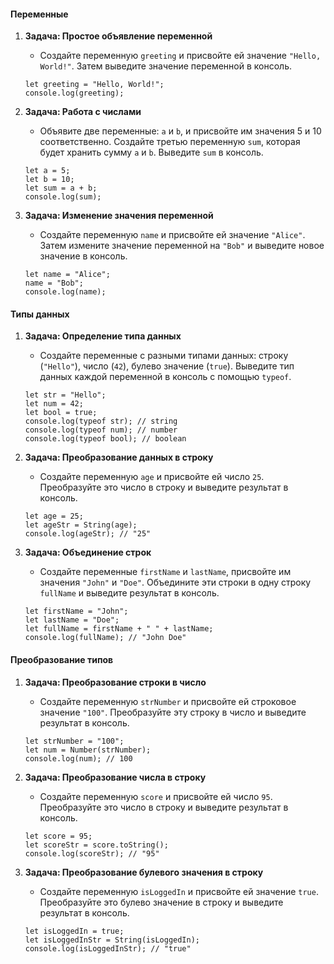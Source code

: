 #### Переменные

1. **Задача: Простое объявление переменной**
    
    - Создайте переменную `greeting` и присвойте ей значение `"Hello, World!"`. Затем выведите значение переменной в консоль.
    
    ```
    let greeting = "Hello, World!"; 
    console.log(greeting);
    ```
    
2. **Задача: Работа с числами**
    
    - Объявите две переменные: `a` и `b`, и присвойте им значения 5 и 10 соответственно. Создайте третью переменную `sum`, которая будет хранить сумму `a` и `b`. Выведите `sum` в консоль.
    
    ```
    let a = 5;
    let b = 10;
    let sum = a + b;
    console.log(sum);
    ```
    
4. **Задача: Изменение значения переменной**
    
    - Создайте переменную `name` и присвойте ей значение `"Alice"`. Затем измените значение переменной на `"Bob"` и выведите новое значение в консоль.
    
    ```
    let name = "Alice";
    name = "Bob";
    console.log(name);
    ```
    

#### Типы данных

1. **Задача: Определение типа данных**
    
    - Создайте переменные с разными типами данных: строку (`"Hello"`), число (`42`), булево значение (`true`). Выведите тип данных каждой переменной в консоль с помощью `typeof`.
    
    ```
    let str = "Hello";
    let num = 42;
    let bool = true;
    console.log(typeof str); // string
    console.log(typeof num); // number
    console.log(typeof bool); // boolean
    ```
    
3. **Задача: Преобразование данных в строку**
    
    - Создайте переменную `age` и присвойте ей число `25`. Преобразуйте это число в строку и выведите результат в консоль.
    
    ```
    let age = 25;
    let ageStr = String(age);
    console.log(ageStr); // "25"
    ```
    
5. **Задача: Объединение строк**
    
    - Создайте переменные `firstName` и `lastName`, присвойте им значения `"John"` и `"Doe"`. Объедините эти строки в одну строку `fullName` и выведите результат в консоль.
    
    ```
    let firstName = "John";
    let lastName = "Doe";
    let fullName = firstName + " " + lastName;
    console.log(fullName); // "John Doe"
    ```
    

#### Преобразование типов

1. **Задача: Преобразование строки в число**
    
    - Создайте переменную `strNumber` и присвойте ей строковое значение `"100"`. Преобразуйте эту строку в число и выведите результат в консоль.
    
    ```
    let strNumber = "100";
    let num = Number(strNumber);
    console.log(num); // 100
    ```
    
3. **Задача: Преобразование числа в строку**
    
    - Создайте переменную `score` и присвойте ей число `95`. Преобразуйте это число в строку и выведите результат в консоль.
    
    ```
    let score = 95;
    let scoreStr = score.toString();
    console.log(scoreStr); // "95"
    ```
    
5. **Задача: Преобразование булевого значения в строку**
    
    - Создайте переменную `isLoggedIn` и присвойте ей значение `true`. Преобразуйте это булево значение в строку и выведите результат в консоль.
    
    ```
    let isLoggedIn = true;
    let isLoggedInStr = String(isLoggedIn);
    console.log(isLoggedInStr); // "true"
    ```
